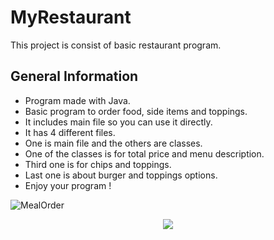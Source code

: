 # MyRestaurant
This project is consist of basic restaurant program.

## General Information
- Program made with Java.
- Basic program to order food, side items and toppings.
- It includes main file so you can use it directly.
- It has 4 different files.
- One is main file and the others are classes.
- One of the classes is for total price and menu description.
- Third one is for chips and toppings.
- Last one is about burger and toppings options.
- Enjoy your program !


![MealOrder](https://github.com/user-attachments/assets/590bd5b5-811b-452f-a986-e3d17443a9e8)


<p align = "center"><img src="https://github.com/user-attachments/assets/395863de-3f8b-419d-a0f7-64daecbfb4d8"></p>

